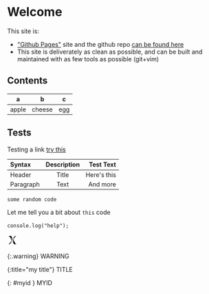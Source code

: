 # Welcome

This site is:
- ["Github Pages"](https://docs.github.com/en/pages) site and the github repo [can be found here]()
- This site is deliverately as clean as possible, and can be built and maintained with as few tools as possible (git+vim)

## Contents

| a | b | c |
|---|---|---|
| apple | cheese | egg |

## Tests
Testing a link [ try this ](./TEST.md)

| Syntax      | Description | Test Text     |
| :---        |    :----:   |          ---: |
| Header      | Title       | Here's this   |
| Paragraph   | Text        | And more      |

```
some random code
```

Let me tell you a bit about `this` code

```{js}
console.log("help");
```
![diversemix](./images/diversemix-24.png) 

{:.warning}
WARNING

{:title="my title"}
TITLE

{: #myid }
MYID
